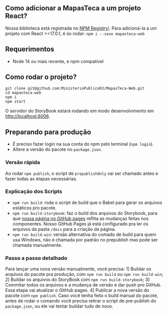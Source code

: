 ## Como adicionar a MapasTeca a um projeto  React?
Nossa biblioteca está registrada no [NPM Registry!](https://www.npmjs.com/package/mapasteca-web). Para adicioná-la a um projeto com React >=17.0.1, é śo rodar:
`npm i --save mapasteca-web`

## Requerimentos
- Node 14 ou mais recente, e npm compatível

## Como rodar o projeto?
```
git clone git@github.com:MinisterioPublicoRJ/MapasTeca-Web.git
cd mapasteca-web
npm i
npm start
```
O servidor do StoryBook estará rodando em modo desenvolvimento em [http://localhost:6006](http://localhost:6006).

## Preparando para produção
- É preciso fazer login na sua conta do npm pelo terminal (`npm login`).
- Altere a versão do pacote no `package.json`.

### Versão rápida
Ao rodar `npm publish`, o script de `prepublishOnly` vai ser chamado antes e fazer todas as etapas necessárias.

### Explicação dos Scripts
- `npm run build`: roda o script de build que o Babel para gerar os arquivos estáticos pro pacote.
- `npm run build-storybook`: faz o build dos arquivos do Storybook, para que [nossa página no GitHub pages](https://ministeriopublicorj.github.io/MapasTeca-Web/) reflita as mudanças feitas nos componentes. Nosso GitHub Pages já está configurado pra ler os arquivos da pasta `/docs` para a criação da página.
- `npm run build-win`: versão alternativa do comado de build para quem usa Windows, não é chamada por padrão no prepublish mas pode ser chamada manualmente.

### Passo a passo detalhado
Para lançar uma nova versão manualmente, você precisa:
1] Buildar os arquivos do pacote pra produção, com `npm run build` ou `npm run build-win`;
2] Buildar os arquivos do StoryBook com `npm run build-storybook`;
3] Commitar todos os arquivos e a mudança de versão e dar push pro GitHub. Essa etapa vai atualizar o GitHub pages.
4] Publicar a nova versão do pacote com `npm publish`. Caso você tenha feito o build manual do pacote, antes de rodar o comando você precisa retirar o script de pre-publish do `package.json`, ou ele vai tentar buildar tudo de novo.
